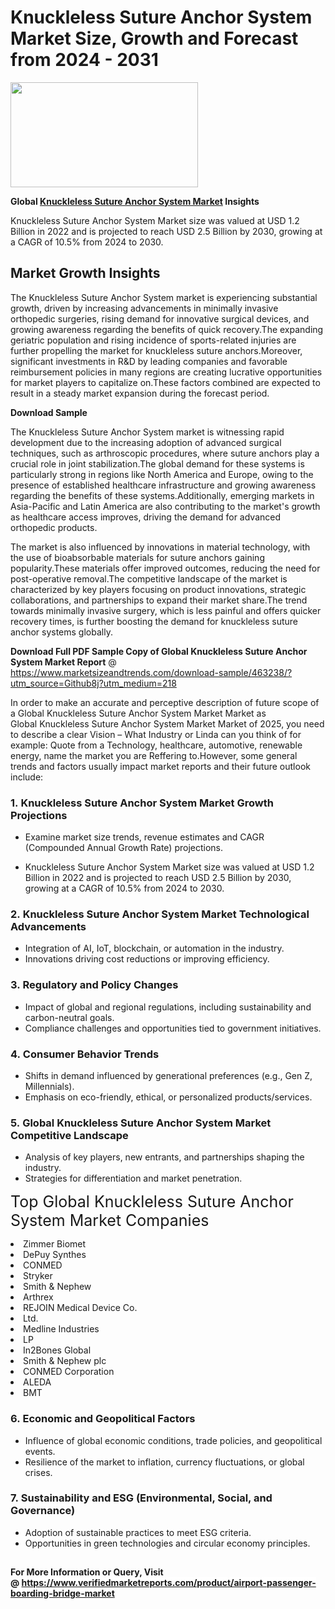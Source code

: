 <H1>Knuckleless Suture Anchor System Market Size, Growth and Forecast from 2024 - 2031</H1><img class="aligncenter size-medium wp-image-584254" src="https://thirdeyenews.in/wp-content/uploads/2024/09/Global-Market-Research-300x168.jpeg" alt="" width="300" height="168" /><p><strong>Global&nbsp;<a href="https://www.marketsizeandtrends.com/download-sample/463238/?utm_source=Github8j?utm_medium=218">Knuckleless Suture Anchor System Market</a> Insights</strong></p><p>Knuckleless Suture Anchor System Market size was valued at USD 1.2 Billion in 2022 and is projected to reach USD 2.5 Billion by 2030, growing at a CAGR of 10.5% from 2024 to 2030.</p><p><h2>Market Growth Insights</h2> <p>The Knuckleless Suture Anchor System market is experiencing substantial growth, driven by increasing advancements in minimally invasive orthopedic surgeries, rising demand for innovative surgical devices, and growing awareness regarding the benefits of quick recovery.The expanding geriatric population and rising incidence of sports-related injuries are further propelling the market for knuckleless suture anchors.Moreover, significant investments in R&D by leading companies and favorable reimbursement policies in many regions are creating lucrative opportunities for market players to capitalize on.These factors combined are expected to result in a steady market expansion during the forecast period.</p> <p><strong>Download Sample</strong></p> <p>The Knuckleless Suture Anchor System market is witnessing rapid development due to the increasing adoption of advanced surgical techniques, such as arthroscopic procedures, where suture anchors play a crucial role in joint stabilization.The global demand for these systems is particularly strong in regions like North America and Europe, owing to the presence of established healthcare infrastructure and growing awareness regarding the benefits of these systems.Additionally, emerging markets in Asia-Pacific and Latin America are also contributing to the market's growth as healthcare access improves, driving the demand for advanced orthopedic products.</p> <p>The market is also influenced by innovations in material technology, with the use of bioabsorbable materials for suture anchors gaining popularity.These materials offer improved outcomes, reducing the need for post-operative removal.The competitive landscape of the market is characterized by key players focusing on product innovations, strategic collaborations, and partnerships to expand their market share.The trend towards minimally invasive surgery, which is less painful and offers quicker recovery times, is further boosting the demand for knuckleless suture anchor systems globally.</p> <p><span class=""><strong>Download Full PDF Sample Copy of Global Knuckleless Suture Anchor System Market Report</strong> @ <a href="https://www.marketsizeandtrends.com/download-sample/463238/?utm_source=Github8j?utm_medium=218" target="_blank">https://www.marketsizeandtrends.com/download-sample/463238/?utm_source=Github8j?utm_medium=218</a></span></p><p>In order to make an accurate and perceptive description of future scope of a Global&nbsp;Knuckleless Suture Anchor System Market Market as Global&nbsp;Knuckleless Suture Anchor System Market Market of 2025, you need to describe a clear Vision &ndash; What Industry or Linda can you think of for example: Quote from a Technology, healthcare, automotive, renewable energy, name the market you are Reffering to.However, some general trends and factors usually impact market reports and their future outlook include:</p><h3>1.&nbsp;<strong>Knuckleless Suture Anchor System Market Growth Projections</strong></h3><ul><li>Examine market size trends, revenue estimates and CAGR (Compounded Annual Growth Rate) projections.</li><li><p>Knuckleless Suture Anchor System Market size was valued at USD 1.2 Billion in 2022 and is projected to reach USD 2.5 Billion by 2030, growing at a CAGR of 10.5% from 2024 to 2030.</p></li></ul><h3>2.&nbsp;<strong>Knuckleless Suture Anchor System Market Technological Advancements</strong></h3><ul><li>Integration of AI, IoT, blockchain, or automation in the industry.</li><li>Innovations driving cost reductions or improving efficiency.</li></ul><h3>3.&nbsp;<strong>Regulatory and Policy Changes</strong></h3><ul><li>Impact of global and regional regulations, including sustainability and carbon-neutral goals.</li><li>Compliance challenges and opportunities tied to government initiatives.</li></ul><h3>4.&nbsp;<strong>Consumer Behavior Trends</strong></h3><ul><li>Shifts in demand influenced by generational preferences (e.g., Gen Z, Millennials).</li><li>Emphasis on eco-friendly, ethical, or personalized products/services.</li></ul><h3>5.&nbsp;<strong>Global Knuckleless Suture Anchor System Market Competitive Landscape</strong></h3><ul><li>Analysis of key players, new entrants, and partnerships shaping the industry.</li><li>Strategies for differentiation and market penetration.</li></ul><p data-pm-slice="1 1 []"><span style="color: inherit; font-family: inherit; font-size: 25px;">Top Global Knuckleless Suture Anchor System Market Companies</span></p><div class="" data-test-id=""><p><li>Zimmer Biomet</li><li> DePuy Synthes</li><li> CONMED</li><li> Stryker</li><li> Smith & Nephew</li><li> Arthrex</li><li> REJOIN Medical Device Co.</li><li> Ltd.</li><li> Medline Industries</li><li> LP</li><li> In2Bones Global</li><li> Smith & Nephew plc</li><li> CONMED Corporation</li><li> ALEDA</li><li> BMT</li></p></div><h3>6.&nbsp;<strong>Economic and Geopolitical Factors</strong></h3><ul><li>Influence of global economic conditions, trade policies, and geopolitical events.</li><li>Resilience of the market to inflation, currency fluctuations, or global crises.</li></ul><h3>7.&nbsp;<strong>Sustainability and ESG (Environmental, Social, and Governance)</strong></h3><ul><li>Adoption of sustainable practices to meet ESG criteria.</li><li>Opportunities in green technologies and circular economy principles.</li></ul><h2><strong style="font-size: 14px;">For More Information or Query, Visit @&nbsp;</strong><a style="background-color: #ffffff; font-size: 14px;" href="https://www.marketsizeandtrends.com/report/knuckleless-suture-anchor-system-market/" target="_blank">https://www.verifiedmarketreports.com/product/airport-passenger-boarding-bridge-market</a></h2>